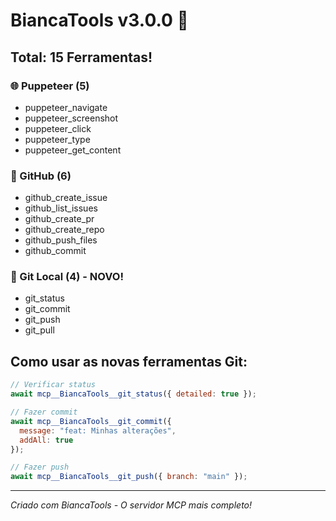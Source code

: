 # BiancaTools v3.0.0 🚀

## Total: 15 Ferramentas!

### 🌐 Puppeteer (5)
- puppeteer_navigate
- puppeteer_screenshot
- puppeteer_click
- puppeteer_type
- puppeteer_get_content

### 🐙 GitHub (6)
- github_create_issue
- github_list_issues
- github_create_pr
- github_create_repo
- github_push_files
- github_commit

### 📁 Git Local (4) - NOVO!
- git_status
- git_commit
- git_push
- git_pull

## Como usar as novas ferramentas Git:

```javascript
// Verificar status
await mcp__BiancaTools__git_status({ detailed: true });

// Fazer commit
await mcp__BiancaTools__git_commit({
  message: "feat: Minhas alterações",
  addAll: true
});

// Fazer push
await mcp__BiancaTools__git_push({ branch: "main" });
```

---

*Criado com BiancaTools - O servidor MCP mais completo!*